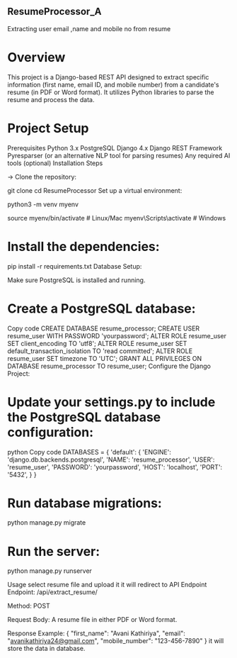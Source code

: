 ## ResumeProcessor_A
Extracting user email ,name and mobile no from resume
# Overview
This project is a Django-based REST API designed to extract specific information (first name, email ID, and mobile number) from a candidate's resume (in PDF or Word format). It utilizes Python libraries to parse the resume and process the data.

# Project Setup
Prerequisites
Python 3.x
PostgreSQL
Django 4.x
Django REST Framework
Pyresparser (or an alternative NLP tool for parsing resumes)
Any required AI tools (optional)
Installation Steps


-> Clone the repository:

git clone <your-git-repo-url>
cd ResumeProcessor
Set up a virtual environment:

python3 -m venv myenv

source myenv/bin/activate  # Linux/Mac
myenv\Scripts\activate  # Windows

# Install the dependencies:

pip install -r requirements.txt
Database Setup:

Make sure PostgreSQL is installed and running.

# Create a PostgreSQL database:

Copy code
CREATE DATABASE resume_processor;
CREATE USER resume_user WITH PASSWORD 'yourpassword';
ALTER ROLE resume_user SET client_encoding TO 'utf8';
ALTER ROLE resume_user SET default_transaction_isolation TO 'read committed';
ALTER ROLE resume_user SET timezone TO 'UTC';
GRANT ALL PRIVILEGES ON DATABASE resume_processor TO resume_user;
Configure the Django Project:

# Update your settings.py to include the PostgreSQL database configuration:

python
Copy code
DATABASES = {
    'default': {
        'ENGINE': 'django.db.backends.postgresql',
        'NAME': 'resume_processor',
        'USER': 'resume_user',
        'PASSWORD': 'yourpassword',
        'HOST': 'localhost',
        'PORT': '5432',
    }
}
# Run database migrations:


python manage.py migrate

# Run the server:
python manage.py runserver

Usage
select resume file and upload it it will redirect to 
API Endpoint
Endpoint: /api/extract_resume/

Method: POST

Request Body: A resume file in either PDF or Word format.

Response Example:
{
    "first_name": "Avani Kathiriya",
    "email": "avanikathiriya24@gmail.com",
    "mobile_number": "123-456-7890"
}
it will store the data in database.
